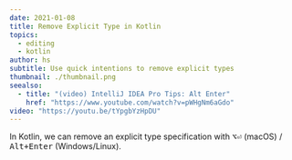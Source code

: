 ```yaml
---
date: 2021-01-08
title: Remove Explicit Type in Kotlin
topics:
  - editing
  - kotlin
author: hs
subtitle: Use quick intentions to remove explicit types
thumbnail: ./thumbnail.png
seealso:
  - title: "(video) IntelliJ IDEA Pro Tips: Alt Enter"
    href: "https://www.youtube.com/watch?v=pWHgNm6aGdo"
video: "https://youtu.be/tYpgbYzHpDU"
---
```


In Kotlin, we can remove an explicit type specification with <kbd>⌥⏎</kbd> (macOS) / <kbd>Alt+Enter</kbd> (Windows/Linux).
